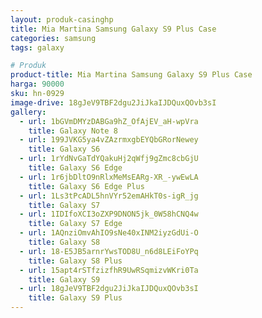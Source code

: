 ```yaml
---
layout: produk-casinghp
title: Mia Martina Samsung Galaxy S9 Plus Case
categories: samsung
tags: galaxy

# Produk
product-title: Mia Martina Samsung Galaxy S9 Plus Case
harga: 90000
sku: hn-0929
image-drive: 18gJeV9TBF2dgu2JiJkaIJDQuxQOvb3sI
gallery:
  - url: 1bGVmDMYzDABGa9hZ_OfAjEV_aH-wpVra
    title: Galaxy Note 8
  - url: 199JVKG5ya4vZAzrmxgbEYQbGRorNewey
    title: Galaxy S6
  - url: 1rYdNvGaTdYQakuHj2qWfj9gZmc8cbGjU
    title: Galaxy S6 Edge
  - url: 1r6jbDltO9nRlxMeMsEARg-XR_-ywEwLA
    title: Galaxy S6 Edge Plus
  - url: 1Ls3tPcADL5hnVYr52emAHkT0s-igR_jg
    title: Galaxy S7
  - url: 1IDIfoXCI3oZXP9DNON5jk_0W58hCNQ4w
    title: Galaxy S7 Edge
  - url: 1AQnziOmvAhIO9sNe40xINM2iyzGdUi-O
    title: Galaxy S8
  - url: 18-E5JB5arnrYwsTOD8U_n6d8LEiFoYPq
    title: Galaxy S8 Plus
  - url: 15apt4rSTfzizfhR9UwRSqmizvWKri0Ta
    title: Galaxy S9
  - url: 18gJeV9TBF2dgu2JiJkaIJDQuxQOvb3sI
    title: Galaxy S9 Plus
---
```

